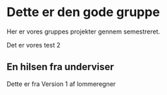 # Dette er den gode gruppe

Her er vores gruppes projekter gennem semestreret.

Det er vores test 2


## En hilsen fra underviser

Dette er fra Version 1 af lommeregner